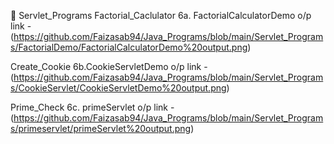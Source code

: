 📂 Servlet_Programs Factorial_Caclulator 6a. FactorialCalculatorDemo o/p link - (https://github.com/Faizasab94/Java_Programs/blob/main/Servlet_Programs/FactorialDemo/FactorialCalculatorDemo%20output.png)

Create_Cookie 6b.CookieServletDemo o/p link - (https://github.com/Faizasab94/Java_Programs/blob/main/Servlet_Programs/CookieServlet/CookieServletDemo%20output.png)

Prime_Check 6c. primeServlet o/p link - (https://github.com/Faizasab94/Java_Programs/blob/main/Servlet_Programs/primeservlet/primeServlet%20output.png)
